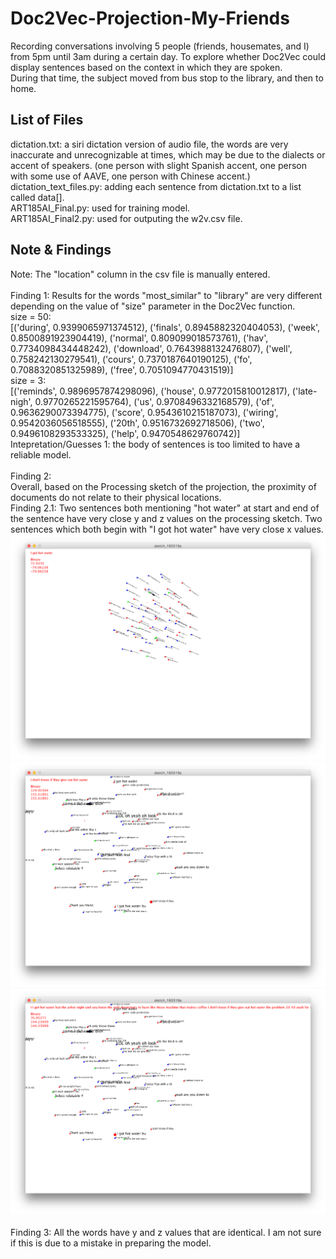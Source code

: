 # Doc2Vec-Projection-My-Friends
Recording conversations involving 5 people (friends, housemates, and I) from 5pm until 3am during a certain day. To explore whether Doc2Vec could display sentences based on the context in which they are spoken.<br />
During that time, the subject moved from bus stop to the library, and then to home.
## List of Files
dictation.txt: a siri dictation version of audio file, the words are very inaccurate and unrecognizable at times, which may be due to the dialects or accent of speakers. (one person with slight Spanish accent, one person with some use of AAVE, one person with Chinese accent.)<br />
dictation_text_files.py: adding each sentence from dictation.txt to a list called data[].<br />
ART185AI_Final.py: used for training model.<br />
ART185AI_Final2.py: used for outputing the w2v.csv file.<br />
## Note & Findings
Note: The "location" column in the csv file is manually entered.<br /><br />
Finding 1: Results for the words "most_similar" to "library" are very different depending on the value of "size" parameter in the Doc2Vec function.<br />
  size = 50:<br />
    [('during', 0.9399065971374512), ('finals', 0.8945882320404053), ('week', 0.8500891923904419), ('normal', 0.809099018573761), ('hav', 0.7734098434448242), ('download', 0.7643988132476807), ('well', 0.758242130279541), ('cours', 0.7370187640190125), ('fo', 0.7088320851325989), ('free', 0.7051094770431519)]<br />
  size = 3:<br />
    [('reminds', 0.9896957874298096), ('house', 0.9772015810012817), ('late-nigh', 0.9770265221595764), ('us', 0.9708496332168579), ('of', 0.9636290073394775), ('score', 0.9543610215187073), ('wiring', 0.9542036056518555), ('20th', 0.9516732692718506), ('two', 0.9496108293533325), ('help', 0.9470548629760742)]<br />
Intepretation/Guesses 1: the body of sentences is too limited to have a reliable model.<br /><br />
Finding 2:<br />
Overall, based on the Processing sketch of the projection, the proximity of documents do not relate to their physical locations.<br />
Finding 2.1: Two sentences both mentioning "hot water" at start and end of the sentence have very close y and z values on the processing sketch. Two sentences which both begin with "I got hot water" have very close x values.<br />
![alt text](https://github.com/5ft3squirrel/Doc2Vec-Projection-My-Friends/blob/master/Screen%20Shot%202019-03-19%20at%2011.58.52%20PM.png "Logo Title Text 1")<br />
![alt text](https://github.com/5ft3squirrel/Doc2Vec-Projection-My-Friends/blob/master/Screen%20Shot%202019-03-20%20at%2012.02.22%20AM.png "Logo Title Text 1")<br />
![alt text](https://github.com/5ft3squirrel/Doc2Vec-Projection-My-Friends/blob/master/Screen%20Shot%202019-03-20%20at%2012.02.27%20AM.png "Logo Title Text 1")<br /><br />
Finding 3: All the words have y and z values that are identical. I am not sure if this is due to a mistake in preparing the model.<br />
